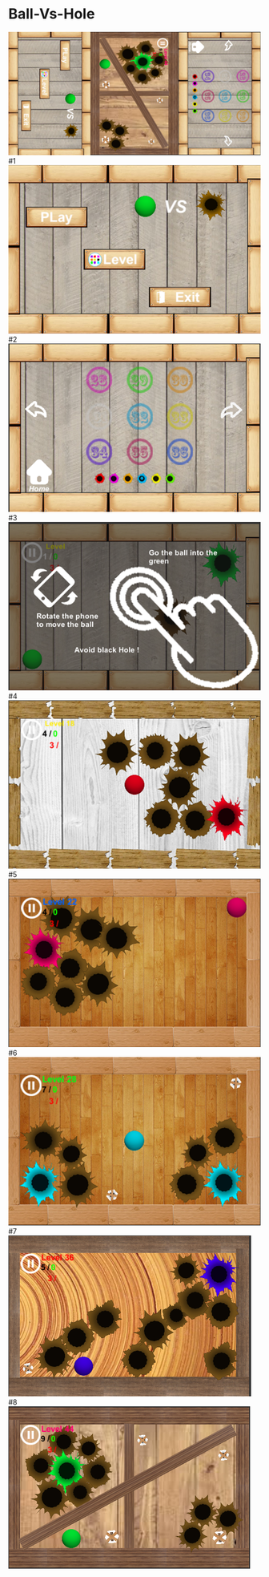 # Ball-Vs-Hole
<img src="1024x500 to video.png">
#1
<img src="Home.PNG">
#2
<img src="Level.PNG">
#3
<img src="Level1.PNG">
#4
<img src="Level18.PNG">
#5
<img src="Level22.PNG">
#6
<img src="Level28.PNG">
#7
<img src="Level36.PNG">
#8
<img src="Level44.PNG">

